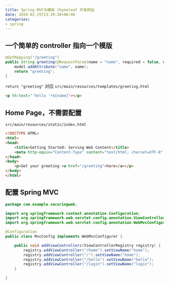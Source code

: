 ```yaml
---
title: Spring MVC与模版 thymeleaf 开发网站
date: 2020-02-25T23:39:38+08:00
categories:
- spring
---
```


## 一个简单的 controller 指向一个模版
```java
@GetMapping("/greeting")
public String greeting(@RequestParam(name = "name", required = false, defaultValue = "World") String name, Model model) {
    model.addAttribute("name", name);
    return "greeting";
}
```

`return "greeting"` 对应 `src/main/resources/templates/greeting.html` 

```html
<p th:text="'hello '+${name}"></p>
```

## Home Page，不需要配置

`src/main/resources/static/index.html` 

```html
<!DOCTYPE HTML>
<html>
<head>
    <title>Getting Started: Serving Web Content</title>
    <meta http-equiv="Content-Type" content="text/html; charset=UTF-8" />
</head>
<body>
    <p>Get your greeting <a href="/greeting">here</a></p>
</body>
</html>
```

## 配置 Spring MVC

```java
package com.example.securingweb;

import org.springframework.context.annotation.Configuration;
import org.springframework.web.servlet.config.annotation.ViewControllerRegistry;
import org.springframework.web.servlet.config.annotation.WebMvcConfigurer;

@Configuration
public class MvcConfig implements WebMvcConfigurer {

	public void addViewControllers(ViewControllerRegistry registry) {
		registry.addViewController("/home").setViewName("home");
		registry.addViewController("/").setViewName("home");
		registry.addViewController("/hello").setViewName("hello");
		registry.addViewController("/login").setViewName("login");
	}

}
```
